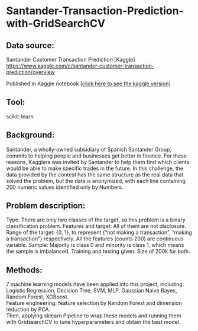 # Santander-Transaction-Prediction-with-GridSearchCV

## Data source: 
Santander Customer Transaction Prediction 
[Kaggle] https://www.kaggle.com/c/santander-customer-transaction-prediction/overview  

Published in Kaggle notebook <a href='https://www.kaggle.com/together/santander-transaction-prediction-with-gridsearchcv'>[click here to see the kaggle version]</a>

## Tool:
scikit-learn

## Background:
Santander, a wholly-owned subsidiary of Spanish Santander Group, commits to helping people and businesses get better in finance. For these reasons, Kagglers was invited by Santander to help them find which clients would be able to make specific trades in the future.
In this challenge, the data provided by the contest has the same structure as the real data that solved the problem, but the data is anonymized, with each line containing 200 numeric values identified only by Numbers.

## Problem description:
Type: There are only two classes of the target, so this problem is a binary classification problem.
Features and target: All of them are not disclosure. Range of the target: {0, 1}, to represent {“not making a transaction”, “making a transaction”} respectively. All the features (counts 200) are continuous variable.
Sample: Majority is class 0 and minority is class 1, which means the sample is imbalanced.
Training and testing given: Size of 200k for both.

## Methods:
7 machine learning models have been applied into this project, including: Logistic Regression, Decision Tree, SVM, MLP, Gaussian Naive Bayes, Random Forest, XGBoost.  
Feature engineering: feature selection by Random Forest and dimension reduction by PCA.  
Then, applying sklearn Pipeline to wrap these models and running them with GridsearchCV to tune hyperparameters and obtain the best model.

